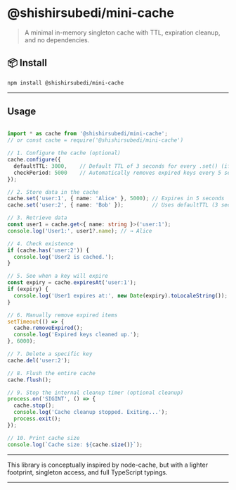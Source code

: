 # @shishirsubedi/mini-cache

> A minimal in-memory singleton cache with TTL, expiration cleanup, and no dependencies.

## 📦 Install

```bash
npm install @shishirsubedi/mini-cache
```

--- 

## Usage

```ts

import * as cache from '@shishirsubedi/mini-cache'; 
// or const cache = require('@shishirsubedi/mini-cache')

// 1. Configure the cache (optional)
cache.configure({
  defaultTTL: 3000,    // Default TTL of 3 seconds for every .set() (if not overridden)
  checkPeriod: 5000    // Automatically removes expired keys every 5 seconds
});

// 2. Store data in the cache
cache.set('user:1', { name: 'Alice' }, 5000); // Expires in 5 seconds
cache.set('user:2', { name: 'Bob' });         // Uses defaultTTL (3 seconds)

// 3. Retrieve data
const user1 = cache.get<{ name: string }>('user:1');
console.log('User1:', user1?.name); // → Alice

// 4. Check existence
if (cache.has('user:2')) {
  console.log('User2 is cached.');
}

// 5. See when a key will expire
const expiry = cache.expiresAt('user:1');
if (expiry) {
  console.log('User1 expires at:', new Date(expiry).toLocaleString()); //normally it returns the expiration timestamp (in ms) for a key.
}

// 6. Manually remove expired items
setTimeout(() => {
  cache.removeExpired();
  console.log('Expired keys cleaned up.');
}, 6000);

// 7. Delete a specific key
cache.del('user:2');

// 8. Flush the entire cache
cache.flush();

// 9. Stop the internal cleanup timer (optional cleanup)
process.on('SIGINT', () => {
  cache.stop();
  console.log('Cache cleanup stopped. Exiting...');
  process.exit();
});

// 10. Print cache size
console.log(`Cache size: ${cache.size()}`);

```

---

This library is conceptually inspired by node-cache, but with a lighter footprint, singleton access, and full TypeScript typings.

---